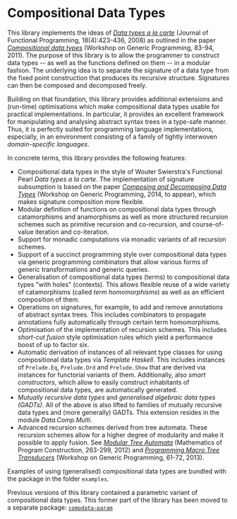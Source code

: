 Compositional Data Types
========================

This library implements the ideas of
[*Data types a la carte*](http://dx.doi.org/10.1017/S0956796808006758)
(Journal of Functional Programming, 18(4):423-436, 2008) as outlined
in the paper
[*Compositional data types*](http://dx.doi.org/10.1145/2036918.2036930)
(Workshop on Generic Programming, 83-94, 2011). The purpose of this
library is to allow the programmer to construct data types -- as well
as the functions defined on them -- in a modular fashion. The
underlying idea is to separate the signature of a data type from the
fixed point construction that produces its recursive
structure. Signatures can then be composed and decomposed freely.


Building on that foundation, this library provides additional
extensions and (run-time) optimisations which make compositional data
types usable for practical implementations. In particular, it provides
an excellent framework for manipulating and analysing abstract syntax
trees in a type-safe manner. Thus, it is perfectly suited for
programming language implementations, especially, in an environment
consisting of a family of tightly interwoven *domain-specific
languages*.

In concrete terms, this library provides the following
features:

* Compositional data types in the style of Wouter Swierstra's
   Functional Pearl *Data types a la carte*. The implementation of
   signature subsumption is based on the paper
   [*Composing and Decomposing Data Types*](http://www.pa-ba.net/pubs/entries/bahr14wgp.html)
   (Workshop on Generic Programming, 2014, to appear), which makes
   signature composition more flexible.
* Modular definition of functions on compositional data types through
   catamorphisms and anamorphisms as well as more structured recursion
   schemes such as primitive recursion and co-recursion, and
   course-of-value iteration and co-iteration.
* Support for monadic computations via monadic variants of all
   recursion schemes.
*  Support of a succinct programming style over compositional data types
   via generic programming combinators that allow various forms of
   generic transformations and generic queries.
*  Generalisation of compositional data types (terms) to
   compositional data types "with holes" (contexts). This allows
   flexible reuse of a wide variety of catamorphisms (called
   *term homomorphisms*) as well as an efficient composition of them.
*  Operations on signatures, for example, to add and remove
   annotations of abstract syntax trees. This includes combinators to
   propagate annotations fully automatically through certain
   term homomorphisms.
*  Optimisation of the implementation of recursion schemes. This
   includes *short-cut fusion* style optimisation rules which yield a
   performance boost of up to factor six.
*  Automatic derivation of instances of all relevant type classes for
   using compositional data types via *Template Haskell*. This includes
   instances of `Prelude.Eq`, `Prelude.Ord` and `Prelude.Show` that are
   derived via instances for functorial variants of them. Additionally,
   also *smart constructors*, which allow to easily construct inhabitants
   of compositional data types, are automatically generated.
*  *Mutually recursive data types* and
   *generalised algebraic data types (GADTs)*. All of the above is also lifted
   to families of mutually recursive data types and (more generally) GADTs.
   This extension resides in the module *Data.Comp.Multi*.
* Advanced recursion schemes derived from tree automata. These
  recursion schemes allow for a higher degree of modularity and make
  it possible to apply fusion. See
  [*Modular Tree Automata*](http://dx.doi.org/10.1007/978-3-642-31113-0_14)
  (Mathematics of Program Construction, 263-299, 2012) and
  [*Programming Macro Tree Transducers*](http://dx.doi.org/10.1145/2502488.2502489) (Workshop on Generic
  Programming, 61-72, 2013).

Examples of using (generalised) compositional data types are bundled
with the package in the folder `examples`.

Previous versions of this library contained a parametric variant of
compositional data types. This former part of the library has been
moved to a separate package:
[`compdata-param`](https://hackage.haskell.org/package/compdata-param)
